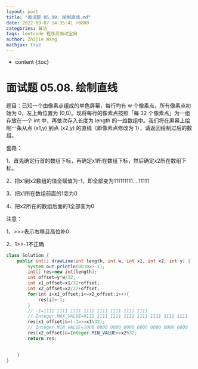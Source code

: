 ```yaml
---
layout: post
title: "面试题 05.08. 绘制直线.md"
date: 2022-09-07 14:35:41 +0800
categories: 算法
tags: leetcode 程序员面试宝典
author: Zhijie Wang
mathjax: true
---
```



* content
{:toc}














# 面试题 05.08. 绘制直线

题目：已知一个由像素点组成的单色屏幕，每行均有 w 个像素点，所有像素点初始为 0，左上角位置为 (0,0)。现将每行的像素点按照「每 32 个像素点」为一组存放在一个 int 中，再依次存入长度为 length 的一维数组中。我们将在屏幕上绘制一条从点 (x1,y) 到点 (x2,y) 的直线（即像素点修改为 1），请返回绘制过后的数组。

套路：

1、首先确定行首的数组下标，再确定x1所在数组下标，然后确定x2所在数组下标。

2、把x1到x2数组的值全赋值为-1，即全部变为111111111....11111

3、把x1所在数组前面的1变为0

4、把x2所在的数组后面的1全部变为0

注意：

1、>>>表示右移且高位补0

2、1>>-1不正确

```java
class Solution {
    public int[] drawLine(int length, int w, int x1, int x2, int y) {
        System.out.println(0b10>>-1);
        int[] res=new int[length];
        int offset=y*w/32;
        int x1_offset=x1/32+offset;
        int x2_offset=x2/32+offset;
        for(int i=x1_offset;i<=x2_offset;i++){
            res[i]=-1;
        }
        // -1=1111 1111 1111 1111 1111 1111 1111 1111 
        // Integer.MAX_VALUE=0111 1111 1111 1111 1111 1111 1111 1111
        res[x1_offset]&=(-1>>>x1%32);
        // Integer.MIN_VALUE=1000 0000 0000 0000 0000 0000 0000 0000 
        res[x2_offset]&=Integer.MIN_VALUE>>x2%32;
        return res;
        

    }
}
```

